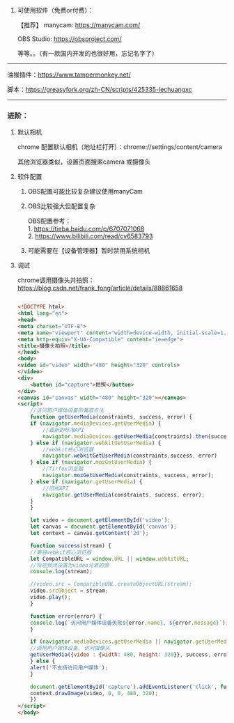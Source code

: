 
1. 可使用软件（免费or付费）：

   【推荐】 manycam:    https://manycam.com/  

    OBS Studio:     https://obsproject.com/

    等等。。（有一款国内开发的也很好用，忘记名字了）


---

油猴插件：https://www.tampermonkey.net/

脚本：https://greasyfork.org/zh-CN/scripts/425335-lechuangxc

---

### 进阶：

1. 默认相机


    chrome 配置默认相机（地址栏打开）：chrome://settings/content/camera

    其他浏览器类似，设置页面搜索camera 或摄像头


2. 软件配置


    1. OBS配置可能比较复杂建议使用manyCam

    2. OBS比较强大但配置复杂
     
        OBS配置参考：  
            1. https://tieba.baidu.com/p/6707071068  
            2. https://www.bilibili.com/read/cv6583793


    3. 可能需要在【设备管理器】暂时禁用系统相机


3. 调试

   chrome调用摄像头并拍照： https://blog.csdn.net/frank_fong/article/details/88861658

    ```html
    
    <!DOCTYPE html>
    <html lang="en">
    <head>
    <meta charset="UTF-8">
    <meta name="viewport" content="width=device-width, initial-scale=1.0">
    <meta http-equiv="X-UA-Compatible" content="ie=edge">
    <title>摄像头拍照</title>
    </head>
    <body>
    <video id="video" width="480" height="320" controls>
    </video>
    <div>
        <button id="capture">拍照</button>
    </div>
    <canvas id="canvas" width="480" height="320"></canvas>
    <script>
        //访问用户媒体设备的兼容方法
        function getUserMedia(constraints, success, error) {
        if (navigator.mediaDevices.getUserMedia) {
            //最新的标准API
            navigator.mediaDevices.getUserMedia(constraints).then(success).catch(error);
        } else if (navigator.webkitGetUserMedia) {
            //webkit核心浏览器
            navigator.webkitGetUserMedia(constraints,success, error)
        } else if (navigator.mozGetUserMedia) {
            //firfox浏览器
            navigator.mozGetUserMedia(constraints, success, error);
        } else if (navigator.getUserMedia) {
            //旧版API
            navigator.getUserMedia(constraints, success, error);
        }
        }
    
        let video = document.getElementById('video');
        let canvas = document.getElementById('canvas');
        let context = canvas.getContext('2d');
    
        function success(stream) {
        //兼容webkit核心浏览器
        let CompatibleURL = window.URL || window.webkitURL;
        //将视频流设置为video元素的源
        console.log(stream);
    
        //video.src = CompatibleURL.createObjectURL(stream);
        video.srcObject = stream;
        video.play();
        }
    
        function error(error) {
        console.log(`访问用户媒体设备失败${error.name}, ${error.message}`);
        }
    
        if (navigator.mediaDevices.getUserMedia || navigator.getUserMedia || navigator.webkitGetUserMedia || navigator.mozGetUserMedia) {
        //调用用户媒体设备, 访问摄像头
        getUserMedia({video : {width: 480, height: 320}}, success, error);
        } else {
        alert('不支持访问用户媒体');
        }
    
        document.getElementById('capture').addEventListener('click', function () {
        context.drawImage(video, 0, 0, 480, 320);      
        })
    </script>
    </body>

    ```


    

